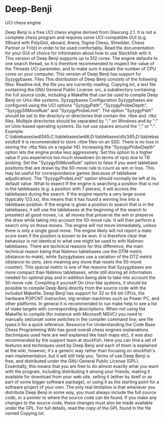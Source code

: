 # Deep-Benji
 UCI chess engine

Deep Benji is a free UCI chess engine derived from Glaurung 2.1. It is not a complete chess program and requires some UCI-compatible GUI (e.g. XBoard with PolyGlot, eboard, Arena, Sigma Chess, Shredder, Chess Partner or Fritz) in order to be used comfortably. Read the documentation for your GUI of choice for information about how to use Stockfish with it.
This version of Deep Benji supports up to 512 cores. The engine defaults to one search thread, so it is therefore recommended to inspect the value of the Threads UCI parameter, and to make sure it equals the number of CPU cores on your computer.
This version of Deep Benji has support for Syzygybases.
Files
This distribution of Deep Benji consists of the following files:
Readme.md, the file you are currently reading.
Copying.txt, a text file containing the GNU General Public License.
src, a subdirectory containing the full source code, including a Makefile that can be used to compile Deep Benji on Unix-like systems.
Syzygybases
Configuration
Syzygybases are configured using the UCI options "SyzygyPath", "SyzygyProbeDepth", "Syzygy50MoveRule" and "SyzygyProbeLimit".
The option "SyzygyPath" should be set to the directory or directories that contain the .rtbw and .rtbz files. Multiple directories should be separated by ";" on Windows and by ":" on Unix-based operating systems. Do not use spaces around the ";" or ":".
Example: C:\tablebases\wdl345;C:\tablebases\wdl6;D:\tablebases\dtz345;D:\tablebases\dtz6
It is recommended to store .rtbw files on an SSD. There is no loss in storing the .rtbz files on a regular HD.
Increasing the "SyzygyProbeDepth" option lets the engine probe less aggressively. Set this option to a higher value if you experience too much slowdown (in terms of nps) due to TB probing.
Set the "Syzygy50MoveRule" option to false if you want tablebase positions that are drawn by the 50-move rule to count as win or loss. This may be useful for correspondence games (because of tablebase adjudication).
The "SyzygyProbeLimit" option should normally be left at its default value.
What to expect If the engine is searching a position that is not in the tablebases (e.g. a position with 7 pieces), it will access the tablebases during the search. If the engine reports a very large score (typically 123.xx), this means that it has found a winning line into a tablebase position.
If the engine is given a position to search that is in the tablebases, it will use the tablebases at the beginning of the search to preselect all good moves, i.e. all moves that preserve the win or preserve the draw while taking into account the 50-move rule. It will then perform a search only on those moves. The engine will not move immediately, unless there is only a single good move. The engine likely will not report a mate score even if the position is known to be won.
It is therefore clear that behaviour is not identical to what one might be used to with Nalimov tablebases. There are technical reasons for this difference, the main technical reason being that Nalimov tablebases use the DTM metric (distance-to-mate), while Syzygybases use a variation of the DTZ metric (distance-to-zero, zero meaning any move that resets the 50-move counter). This special metric is one of the reasons that Syzygybases are more compact than Nalimov tablebases, while still storing all information needed for optimal play and in addition being able to take into account the 50-move rule.
Compiling it yourself
On Unix-like systems, it should be possible to compile Deep Benji directly from the source code with the included Makefile.
Deep Benji has support for 32 or 64-bit CPUs, the hardware POPCNT instruction, big-endian machines such as Power PC, and other platforms.
In general it is recommended to run make help to see a list of make targets with corresponding descriptions. When not using the Makefile to compile (for instance with Microsoft MSVC) you need to manually set/unset some switches in the compiler command line; see file types.h for a quick reference.
Resource For Understanding the Code Base
Chess Programming Wiki has good overall chess engines explanations (techniques used here are well explained like hash maps etc), it was also recommended by the support team at stockfish.
Here you can find a set of features and techniques used by Deep Benji and each of them is explained at the wiki, however, it's a generic way rather than focusing on stockfish's own implementation, but it will still help you.
Terms of use
Deep Benji is free, and distributed under the GNU General Public License (GPL). Essentially, this means that you are free to do almost exactly what you want with the program, including distributing it among your friends, making it available for download from your web site, selling it (either by itself or as part of some bigger software package), or using it as the starting point for a software project of your own.
The only real limitation is that whenever you distribute Deep Benji in some way, you must always include the full source code, or a pointer to where the source code can be found. If you make any changes to the source code, these changes must also be made available under the GPL.
For full details, read the copy of the GPL found in the file named Copying.txt.
